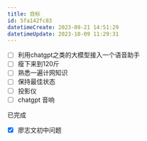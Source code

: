 ```yaml
---
title: 目标
id: 5fa142fc83
datetimeCreate: 2023-09-21 14:51:29
datetimeUpdate: 2023-10-09 11:29:31
---
```


- [ ] 利用chatgpt之类的大模型接入一个语音助手
- [ ] 瘦下来到120斤
- [ ] 熟悉一遍计网知识
- [ ] 保持最佳状态
- [ ] 投影仪
- [ ] chatgpt 音响

已完成
- [x] 廖志文初中问题